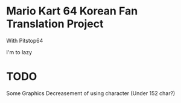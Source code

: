 # Mario Kart 64 Korean Fan Translation Project
 With Pitstop64

 I'm to lazy

# TODO
 Some Graphics
 Decreasement of using character (Under 152 char?)
